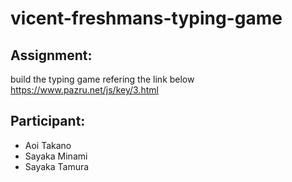 # vicent-freshmans-typing-game

## Assignment: 
build the typing game refering the link below
https://www.pazru.net/js/key/3.html

## Participant:
- Aoi Takano
- Sayaka Minami
- Sayaka Tamura